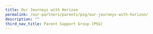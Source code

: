 ```yaml
---
title: Our Journeys with Horizon
permalink: /our-partners/parents/psg/our-journeys-with-horizon/
description: ""
third_nav_title: Parent Support Group (PSG)
---
```

